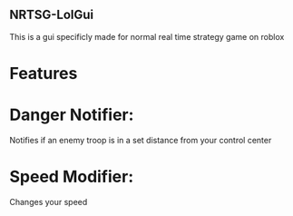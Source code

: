## NRTSG-LolGui
This is a gui specificly made for normal real time strategy game on roblox


# Features

# Danger Notifier:
Notifies if an enemy troop is in a set distance from your control center

# Speed Modifier:
Changes your speed
